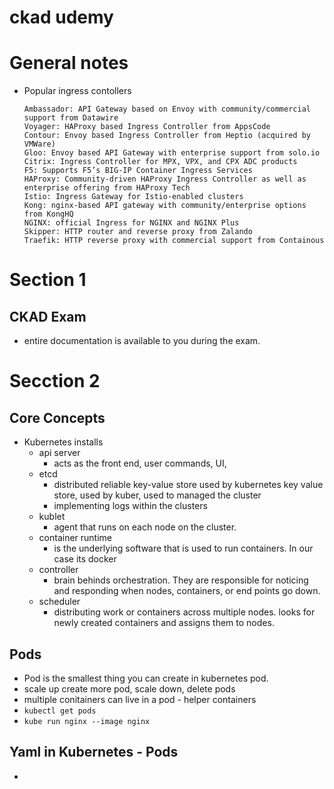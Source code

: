 # ckad udemy


# General notes
- Popular ingress contollers
    ```
    Ambassador: API Gateway based on Envoy with community/commercial support from Datawire
    Voyager: HAProxy based Ingress Controller from AppsCode
    Contour: Envoy based Ingress Controller from Heptio (acquired by VMWare)
    Gloo: Envoy based API Gateway with enterprise support from solo.io
    Citrix: Ingress Controller for MPX, VPX, and CPX ADC products
    F5: Supports F5’s BIG-IP Container Ingress Services
    HAProxy: Community-driven HAProxy Ingress Controller as well as enterprise offering from HAProxy Tech
    Istio: Ingress Gateway for Istio-enabled clusters
    Kong: nginx-based API gateway with community/enterprise options from KongHQ
    NGINX: official Ingress for NGINX and NGINX Plus
    Skipper: HTTP router and reverse proxy from Zalando
    Traefik: HTTP reverse proxy with commercial support from Containous
    ```


# Section 1

## CKAD Exam
- entire documentation is available to you during the exam. 

# Secction 2

## Core Concepts
- Kubernetes installs
    - api server
        - acts as the front end, user commands, UI, 
    - etcd
        - distributed reliable key-value store used by kubernetes key value store, used by kuber, used to managed the cluster
        - implementing logs within the clusters
    - kublet
        - agent that runs on each node on the cluster. 
    - container runtime
        - is the underlying software that is used to run containers. In our case its docker
    - controller
        - brain behinds orchestration. They are responsible for noticing and responding when nodes, containers, or end points go down. 
    - scheduler
        - distributing work or containers across multiple nodes. looks for newly created containers and assigns them to nodes.

## Pods 
- Pod is the smallest thing you can create in kubernetes pod. 
- scale up create more pod, scale down, delete pods
- multiple conitainers can live in a pod - helper containers 
- `kubectl get pods` 
- `kube run nginx --image nginx`

## Yaml in Kubernetes - Pods
- 